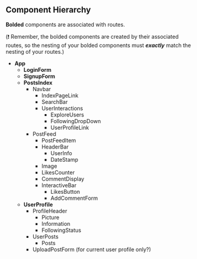 ## Component Hierarchy

**Bolded** components are associated with routes.

(:exclamation: Remember, the bolded components are created by their
associated routes, so the nesting of your bolded components must
_**exactly**_ match the nesting of your routes.)

* **App**
  * **LoginForm**
  * **SignupForm**
  * **PostsIndex**
    * Navbar
      * IndexPageLink
      * SearchBar
      * UserInteractions
        * ExploreUsers
        * FollowingDropDown
        * UserProfileLink
    * PostFeed
      * PostFeedItem
      * HeaderBar
        * UserInfo
        * DateStamp
      * Image
      * LikesCounter
      * CommentDisplay
      * InteractiveBar
        * LikesButton
        * AddCommentForm
  * **UserProfile**
    * ProfileHeader
      * Picture
      * Information
      * FollowingStatus
    * UserPosts
      * Posts
    * UploadPostForm (for current user profile only?)
